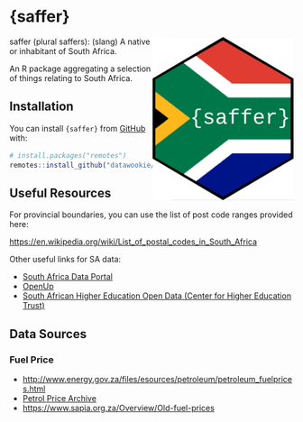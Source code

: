 # {saffer}

<img src="man/figures/saffer-hex.png" width="250" align="right">

saffer (plural saffers): (slang) A native or inhabitant of South Africa.

An R package aggregating a selection of things relating to South Africa.

## Installation

You can install `{saffer}` from [GitHub](https://github.com/datawookie/saffer) with:

``` r
# install.packages("remotes")
remotes::install_github("datawookie/saffer")
```

## Useful Resources

For provincial boundaries, you can use the list of post code ranges provided here: 

https://en.wikipedia.org/wiki/List_of_postal_codes_in_South_Africa

Other useful links for SA data:

- [South Africa Data Portal](http://southafrica.opendataforafrica.org/)
- [OpenUp](https://openup.org.za/)
- [South African Higher Education Open Data (Center for Higher Education Trust)](https://chet.org.za/)

## Data Sources

### Fuel Price

- http://www.energy.gov.za/files/esources/petroleum/petroleum_fuelprices.html
- [Petrol Price Archive](http://www.energy.gov.za/files/esources/petroleum/petroleum_arch.html)
- https://www.sapia.org.za/Overview/Old-fuel-prices
